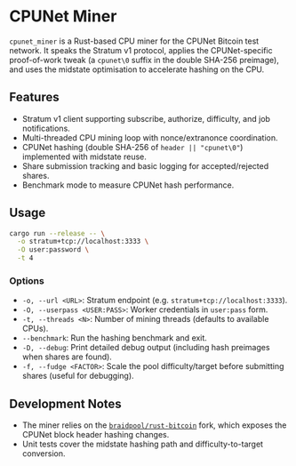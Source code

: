 # CPUNet Miner

`cpunet_miner` is a Rust-based CPU miner for the CPUNet Bitcoin test network. It speaks the Stratum v1
protocol, applies the CPUNet-specific proof-of-work tweak (a `cpunet\0` suffix in the double SHA-256
preimage), and uses the midstate optimisation to accelerate hashing on the CPU.

## Features
- Stratum v1 client supporting subscribe, authorize, difficulty, and job notifications.
- Multi-threaded CPU mining loop with nonce/extranonce coordination.
- CPUNet hashing (double SHA-256 of `header || "cpunet\0"`) implemented with midstate reuse.
- Share submission tracking and basic logging for accepted/rejected shares.
- Benchmark mode to measure CPUNet hash performance.

## Usage
```bash
cargo run --release -- \
  -o stratum+tcp://localhost:3333 \
  -O user:password \
  -t 4
```

### Options
- `-o, --url <URL>`: Stratum endpoint (e.g. `stratum+tcp://localhost:3333`).
- `-O, --userpass <USER:PASS>`: Worker credentials in `user:pass` form.
- `-t, --threads <N>`: Number of mining threads (defaults to available CPUs).
- `--benchmark`: Run the hashing benchmark and exit.
- `-D, --debug`: Print detailed debug output (including hash preimages when shares are found).
- `-f, --fudge <FACTOR>`: Scale the pool difficulty/target before submitting shares (useful for debugging).

## Development Notes
- The miner relies on the [`braidpool/rust-bitcoin`](https://github.com/braidpool/rust-bitcoin) fork, which
  exposes the CPUNet block header hashing changes.
- Unit tests cover the midstate hashing path and difficulty-to-target conversion.
